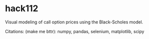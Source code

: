 # hack112
Visual modeling of call option prices using the Black-Scholes model.









Citations:
(make me bttr):
numpy, pandas, selenium, matplotlib, scipy